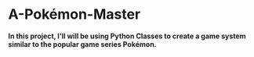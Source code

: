 # A-Pokémon-Master
**In this project, I'll will be using Python Classes to create a game system similar to the popular game series Pokémon.**
